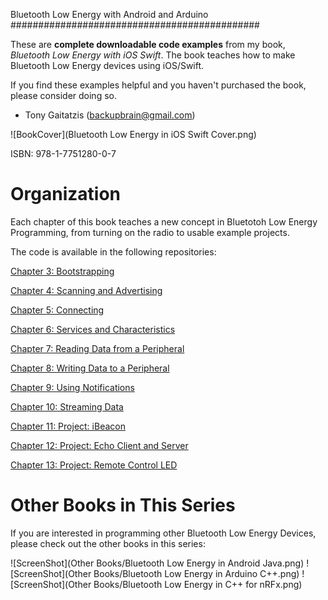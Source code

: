 Bluetooth Low Energy with Android and Arduino
#############################################


These are **complete downloadable code examples** from my book, _Bluetooth Low Energy with iOS Swift_.  The book teaches how to make Bluetooth Low Energy devices using iOS/Swift.  

If you find these examples helpful and you haven't purchased the book, please consider doing so.

- Tony Gaitatzis (<backupbrain@gmail.com>)

![BookCover](Bluetooth Low Energy in iOS Swift Cover.png)

ISBN: 978-1-7751280-0-7


Organization
============
Each chapter of this book teaches a new concept in Bluetotoh Low Energy Programming, from turning on the radio to usable example projects.

The code is available in the following repositories:

[Chapter 3: Bootstrapping](https://github.com/BluetoothLowEnergyIniOSSwift/Chapter03)

[Chapter 4: Scanning and Advertising](https://github.com/BluetoothLowEnergyIniOSSwift/Chapter04)

[Chapter 5: Connecting](https://github.com/BluetoothLowEnergyIniOSSwift/Chapter05)

[Chapter 6: Services and Characteristics](https://github.com/BluetoothLowEnergyIniOSSwift/Chapter06)

[Chapter 7: Reading Data from a Peripheral](https://github.com/BluetoothLowEnergyIniOSSwift/Chapter07)

[Chapter 8: Writing Data to a Peripheral](https://github.com/BluetoothLowEnergyIniOSSwift/Chapter08)

[Chapter 9: Using Notifications](https://github.com/BluetoothLowEnergyIniOSSwift/Chapter09)

[Chapter 10: Streaming Data](https://github.com/BluetoothLowEnergyIniOSSwift/Chapter10)

[Chapter 11: Project: iBeacon](https://github.com/BluetoothLowEnergyIniOSSwift/Chapter11)

[Chapter 12: Project: Echo Client and Server](https://github.com/BluetoothLowEnergyIniOSSwift/Chapter12)

[Chapter 13: Project: Remote Control LED](https://github.com/BluetoothLowEnergyIniOSSwift/Chapter13)



Other Books in This Series
===========================
If you are interested in programming other Bluetooth Low Energy Devices, please check out the other books in this series:


![ScreenShot](Other Books/Bluetooth Low Energy in Android Java.png)
![ScreenShot](Other Books/Bluetooth Low Energy in Arduino C++.png)
![ScreenShot](Other Books/Bluetooth Low Energy in C++ for nRFx.png)